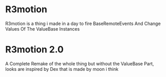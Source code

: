 # R3motion
R3motion is a thing i made in a day to fire BaseRemoteEvents And Change Values Of The ValueBase Instances

# R3motion 2.0

A Complete Remake of the whole thing but without the ValueBase Part, looks are inspired by Dex that is made by moon i think
